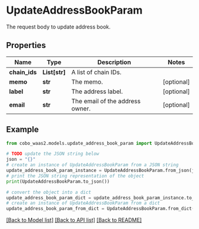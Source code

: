 # UpdateAddressBookParam

The request body to update address book.

## Properties

Name | Type | Description | Notes
------------ | ------------- | ------------- | -------------
**chain_ids** | **List[str]** | A list of chain IDs. | 
**memo** | **str** | The memo. | [optional] 
**label** | **str** | The address label. | [optional] 
**email** | **str** | The email of the address owner. | [optional] 

## Example

```python
from cobo_waas2.models.update_address_book_param import UpdateAddressBookParam

# TODO update the JSON string below
json = "{}"
# create an instance of UpdateAddressBookParam from a JSON string
update_address_book_param_instance = UpdateAddressBookParam.from_json(json)
# print the JSON string representation of the object
print(UpdateAddressBookParam.to_json())

# convert the object into a dict
update_address_book_param_dict = update_address_book_param_instance.to_dict()
# create an instance of UpdateAddressBookParam from a dict
update_address_book_param_from_dict = UpdateAddressBookParam.from_dict(update_address_book_param_dict)
```
[[Back to Model list]](../README.md#documentation-for-models) [[Back to API list]](../README.md#documentation-for-api-endpoints) [[Back to README]](../README.md)



